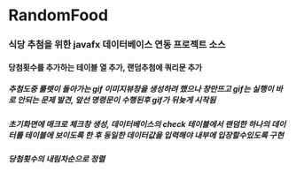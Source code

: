 # RandomFood
### 식당 추첨을 위한 javafx 데이터베이스 연동 프로젝트 소스
#### 당첨횟수를 추가하는 테이블 열 추가, 랜덤추첨에 쿼리문 추가
##### 추첨도중 룰렛이 돌아가는 gif 이미지뷰창을 생성하려 했으나 창만뜨고 gif는 실행이 바로 안되는 문제 발견, 앞선 명령문이 수행된후 gif가 뒤늦게 시작됨
##### 초기화면에 매크로 체크창 생성, 데이터베이스의 check 테이블에서 랜덤한 하나의 데이터를 테이블에 보이도록 한 후 동일한 데이터값을 입력해야 내부에 입장할수있도록 구현
##### 당첨횟수의 내림차순으로 정렬

